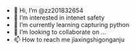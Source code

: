 - 👋 Hi, I’m @zz201832654
- 👀 I’m interested in intenet safety
- 🌱 I’m currently learning capturing python
- 💞️ I’m looking to collaborate on ...
- 📫 How to reach me jiaxingshigonganju

<!---
zz201832654/zz201832654 is a ✨ special ✨ repository because its `README.md` (this file) appears on your GitHub profile.
You can click the Preview link to take a look at your changes.
--->
